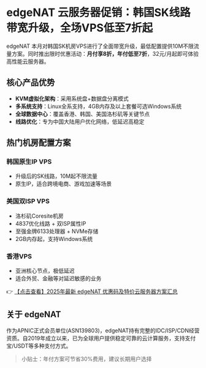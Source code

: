 # edgeNAT 云服务器促销：韩国SK线路带宽升级，全场VPS低至7折起

edgeNAT 本月对韩国SK机房VPS进行了全面带宽升级，最低配置提供10M不限流量方案。同时推出限时优惠活动：**月付享8折，年付低至7折**，32元/月起即可体验高性能云服务器。

## 核心产品优势

- **KVM虚拟化架构**：采用系统盘+数据盘分离模式
- **多系统支持**：Linux全系支持，4GB内存及以上套餐可选Windows系统
- **全球数据中心**：覆盖香港、韩国、美国洛杉矶等关键节点
- **线路优化**：专为中国大陆用户优化网络，低延迟高稳定

## 热门机房配置方案

### 韩国原生IP VPS
- 升级后的SK线路，10M起不限流量
- 原生IP，适合跨境电商、游戏加速等场景

### 美国双ISP VPS
- 洛杉矶Coresite机房
- 4837优化线路 + 双ISP属性IP
- 至强金牌6133处理器 + NVMe存储
- 2GB内存起，支持Windows系统

### 香港VPS
- 亚洲核心节点，极低延迟
- 适合外贸、金融等对延迟敏感的业务

👉 [【点击查看】2025年最新 edgeNAT 优惠码及特价云服务器方案汇总](https://bit.ly/edgenat)

## 关于 edgeNAT
作为APNIC正式会员单位(ASN139803)，edgeNAT持有完整的IDC/ISP/CDN经营资质。自2019年成立以来，已为全球用户提供稳定可靠的云计算服务，支持支付宝/USDT等多种支付方式。

> 小贴士：年付方案可节省30%费用，建议长期用户选择